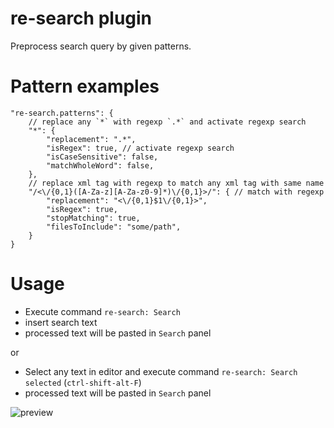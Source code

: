 # re-search plugin

Preprocess search query by given patterns.

# Pattern examples

```json5
"re-search.patterns": {
	// replace any `*` with regexp `.*` and activate regexp search
	"*": {
		"replacement": ".*",
		"isRegex": true, // activate regexp search
		"isCaseSensitive": false,
		"matchWholeWord": false,
	},
	// replace xml tag with regexp to match any xml tag with same name
	"/<\/{0,1}([A-Za-z][A-Za-z0-9]*)\/{0,1}>/": { // match with regexp
		"replacement": "<\/{0,1}$1\/{0,1}>",
		"isRegex": true,
		"stopMatching": true,
		"filesToInclude": "some/path",
	}
}
```

# Usage

- Execute command `re-search: Search`
- insert search text
- processed text will be pasted in `Search` panel

or

- Select any text in editor and execute command `re-search: Search selected` (`ctrl-shift-alt-F`)
- processed text will be pasted in `Search` panel

![preview](https://raw.githubusercontent.com/profelis/re-search/master/preview.gif)
